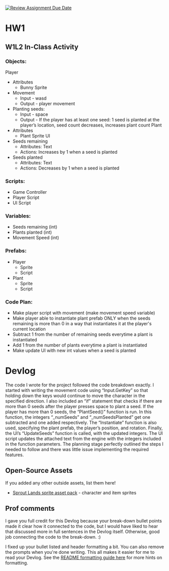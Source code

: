 [![Review Assignment Due Date](https://classroom.github.com/assets/deadline-readme-button-22041afd0340ce965d47ae6ef1cefeee28c7c493a6346c4f15d667ab976d596c.svg)](https://classroom.github.com/a/MjLLqDcN)
# HW1
## W1L2 In-Class Activity
### Objects:
Player
- Attributes
  - Bunny Sprite
- Movement
  - Input - wasd
  - Output - player movement
- Planting seeds:
  - Input - space
  - Output - If the player has at least one seed: 1 seed is planted at the player’s location, seed count decreases, increases plant count
Plant
- Attributes
  - Plant Sprite
UI
- Seeds remaining
  - Attributes: Text
  - Actions: Increases by 1 when a seed is planted
- Seeds planted
  - Attributes: Text
  - Actions: Decreases by 1 when a seed is planted

### Scripts:
- Game Controller
- Player Script
- UI Script

### Variables:
- Seeds remaining (int)
- Plants planted (int)
- Movement Speed (int)

### Prefabs:
- Player
  - Sprite
  - Script
- Plant
  - Sprite
  - Script

### Code Plan: 
- Make player script with movement (make movement speed variable)
- Make player able to instantiate plant prefab ONLY when the seeds remaining is more than 0 in a way that instantiates it at the player's current location
- Subtract 1 from the number of remaining seeds everytime a plant is instantiated
- Add 1 from the number of plants everytime a plant is instantiated
- Make update UI with new int values when a seed is planted

# Devlog
The code I wrote for the project followed the code breakdown exactly. I started with writing the movement code using “Input.GetKey” so that holding down the keys would continue to move the character in the specified direction. I also included an “if” statement that checks if there are more than 0 seeds after the player presses space to plant a seed. If the player has more than 0 seeds, the “PlantSeed()” function is run. In this function, the integers “_numSeeds” and “_numSeedsPlanted” get one subtracted and one added respectively. The “Instantiate” function is also used, specifying the plant prefab, the player’s position, and rotation. Finally, the UI’s “UpdateSeeds” function is called, with the updated integers. The UI script updates the attached text from the engine with the integers included in the function parameters. The planning stage perfectly outlined the steps I needed to follow and there was little issue implementing the required features.

## Open-Source Assets
If you added any other outside assets, list them here!
- [Sprout Lands sprite asset pack](https://cupnooble.itch.io/sprout-lands-asset-pack) - character and item sprites

## Prof comments
I gave you full credit for this Devlog because your break-down bullet points made it clear how it connected to the code, but I would have liked to hear that discussed more in full sentences in the Devlog itself. Otherwise, good job connecting the code to the break-down. :)

I fixed up your bullet listed and header formatting a bit. You can also remove the prompts when you're done writing. This all makes it easier for me to read your Devlog. See the [README formatting guide here](https://docs.github.com/en/get-started/writing-on-github/getting-started-with-writing-and-formatting-on-github/basic-writing-and-formatting-syntax) for more hints on formatting.
